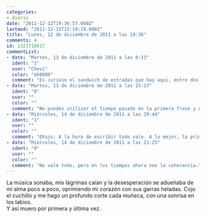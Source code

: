 ```yaml
---
categories:
- diario
date: "2011-12-12T19:36:57.000Z"
lastmod: "2011-12-15T15:19:19.000Z"
title: "Lunes, 12 de diciembre de 2011 a las 19:36"
comments: 4
id: 1323718617
commentList:
- date: "Martes, 13 de diciembre de 2011 a las 0:13"
  ident: "1"
  user: "Chevi"
  color: "eb0000"
  comment: "Es curioso el sandwich de entradas que hay aqui, entre dos totalmente banales y humoristicas, este destello de tristeza o poesia. Animo"
- date: "Martes, 13 de diciembre de 2011 a las 15:17"
  ident: "0"
  user: ""
  color: ""
  comment: "No puedes utilizar el tiempo pasado en la primera frase y de repente pasar a presente. O relatas en un tiempo o en otro."
- date: "Miércoles, 14 de diciembre de 2011 a las 20:44"
  ident: "1"
  user: ""
  color: ""
  comment: "@Yuzu: A la hora de escribir todo vale. A lo mejor, la primera frase, era un recuerdo y no se refería al tiempo en presente. A la hora de escribir, todo vale."
- date: "Miércoles, 14 de diciembre de 2011 a las 21:25"
  ident: "0"
  user: ""
  color: ""
  comment: "No vale todo, pero en los tiempos ahora veo la coherencia."
---
```


La música sonaba, mis lágrimas caían y la desesperación se adueñaba de mi alma poco a poco, oprimiendo mi corazón con sus garras heladas. Cojo el cuchillo y me hago un profundo corte cada muñeca, con una sonrisa en los labios.  
Y así muero por primera y última vez.